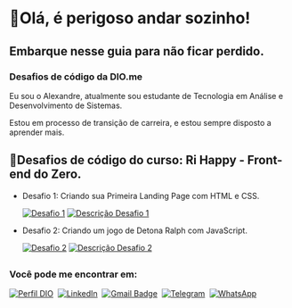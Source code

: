 ## 
# 👋Olá, é perigoso andar sozinho! 
## Embarque nesse guia para não ficar perdido.
### Desafios de código da DIO.me

Eu sou o Alexandre, atualmente sou estudante de Tecnologia em Análise e Desenvolvimento de Sistemas.

Estou em processo de transição de carreira, e estou sempre disposto a aprender mais.

## 🥇Desafios de código do curso: Ri Happy - Front-end do Zero.
- Desafio 1: Criando sua Primeira Landing Page com HTML e CSS.

  [![Desafio 1](https://img.shields.io/badge/-Desafio%201-000)](https://github.com/alexandrefnas/Desafios-css/tree/main/Desafio-1)
[![Descrição Desafio 1](https://img.shields.io/badge/-Descrição-000)](https://github.com/alexandrefnas/Desafios-css/tree/main/Desafio-1/Descricao.md)&nbsp;

- Desafio 2: Criando um jogo de Detona Ralph com JavaScript.

  [![Desafio 2](https://img.shields.io/badge/-Desafio%202-000)](https://github.com/alexandrefnas/Desafios-css/tree/main/Desafio-1)
[![Descrição Desafio 2](https://img.shields.io/badge/-Descrição-000)](https://github.com/alexandrefnas/Desafios-css/tree/main/Desafio-2/Descricao.md)&nbsp;


##
###  Você pode me encontrar em:

[![Perfil DIO](https://img.shields.io/badge/-Perfil%20DIO-000?informational?style=for-the-badge&logo=gitbook&logoColor=blue)](https://www.dio.me/users/alexandrefnas)&nbsp;
[![LinkedIn](https://img.shields.io/badge/LinkedIn-000?informational?style=for-the-badge&logo=linkedin&logoColor=blue)](https://www.linkedin.com/in/alexandre-fernandes-do-nascimento-2749092b6/)&nbsp;
[![Gmail Badge](https://img.shields.io/badge/-alexandrefnas@gmail.com-000?informational?style=for-the-badge&logo=Gmail&logoColor=red&ink=mailto:alexandrefnas@gmail.com)](mailto:alexandrefnas@gmail.com)&nbsp;
[![Telegram](https://img.shields.io/badge/Telegram-000?informational?style=for-the-badge&logo=telegram&logoColor=2CA5E0)](https://t.me/alexandrefnas)&nbsp;
[![WhatsApp](https://img.shields.io/badge/WhatsApp-000?informational?style=for-the-badge&logo=whatsapp&logoColor=2CA5E0)](https://wa.me/5534984093426)

##